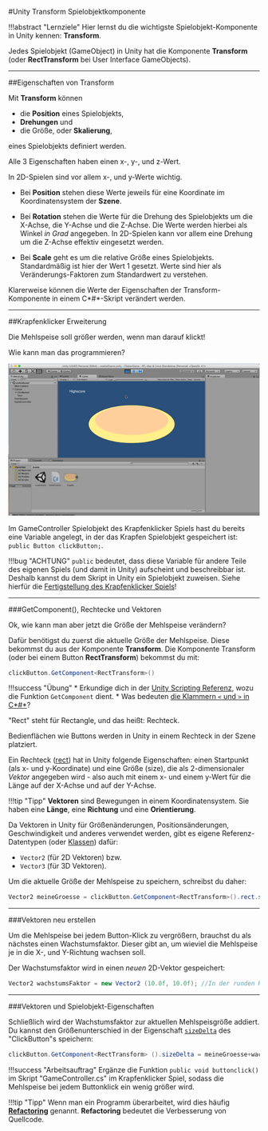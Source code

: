 #Unity Transform Spielobjektkomponente

!!!abstract "Lernziele"
     Hier lernst du die wichtigste Spielobjekt-Komponente in Unity kennen: **Transform**.



Jedes Spielobjekt (GameObject) in Unity hat die Komponente **Transform** (oder **RectTransform** bei User Interface GameObjects).

----

##Eigenschaften von Transform

Mit **Transform** können

* die **Position** eines Spielobjekts, 
* **Drehungen** und 
* die Größe, oder **Skalierung**, 

eines Spielobjekts definiert werden.

Alle 3 Eigenschaften haben einen x-, y-, und z-Wert. 

In 2D-Spielen sind vor allem x-, und y-Werte wichtig.

* Bei **Position** stehen diese Werte jeweils für eine Koordinate im Koordinatensystem der **Szene**.

* Bei **Rotation** stehen die Werte für die Drehung des Spielobjekts um die X-Achse, die Y-Achse und die Z-Achse. Die Werte werden hierbei als Winkel *in Grad* angegeben. In 2D-Spielen kann vor allem eine Drehung um die Z-Achse effektiv eingesetzt werden.

* Bei **Scale** geht es um die relative Größe eines Spielobjekts. Standardmäßig ist hier der Wert 1 gesetzt. Werte sind hier als Veränderungs-Faktoren zum Standardwert zu verstehen.

Klarerweise können die Werte der Eigenschaften der Transform-Komponente in einem C*#*-Skript verändert werden.

----

##Krapfenklicker Erweiterung

Die Mehlspeise soll größer werden, wenn man darauf klickt! 

Wie kann man das programmieren?

![Donut Clicker Extension](img/donutclickerextension.gif)

Im GameController Spielobjekt des Krapfenklicker Spiels hast du bereits eine Variable angelegt, in der das Krapfen Spielobjekt gespeichert ist: ```public Button clickButton;```.

!!!bug "ACHTUNG"
    ```public``` bedeutet, dass diese Variable für andere Teile des eigenen Spiels (und damit in Unity) aufscheint und beschreibbar ist. Deshalb kannst du dem Skript in Unity ein Spielobjekt zuweisen. Siehe hierfür die [Fertigstellung des Krapfenklicker Spiels](donutclicker.md)!



----

###GetComponent(), Rechtecke und Vektoren 

Ok, wie kann man aber jetzt die Größe der Mehlspeise verändern?

Dafür benötigst du zuerst die aktuelle Größe der Mehlspeise. Diese bekommst du aus der Komponente **Transform**.
Die Komponente Transform (oder bei einem Button **RectTransform**) bekommst du mit:
``` c#
clickButton.GetComponent<RectTransform>()
```

!!!success "Übung"
    * Erkundige dich in der [Unity Scripting Referenz](https://docs.unity3d.com/ScriptReference/), wozu die Funktion ```GetComponent``` dient.
	* Was bedeuten [die Klammern ```<``` und ```>``` in C*#*](http://codekicker.de/fragen/csharp-bedeuten-spitzen-Klammern-generics-list-typ-typisierend/660)?

"Rect" steht für Rectangle, und das heißt: Rechteck. 

Bedienflächen wie Buttons werden in Unity in einem Rechteck in der Szene platziert. 

Ein Rechteck ([rect](https://docs.unity3d.com/ScriptReference/Rect.html)) hat in Unity folgende Eigenschaften: einen Startpunkt (als x- und y-Koordinate) und eine Größe (size), die als 2-dimensionaler *Vektor* angegeben wird - also auch mit einem x- und einem y-Wert für die Länge auf der X-Achse und auf der Y-Achse.	

!!!tip "Tipp"
    **Vektoren** sind Bewegungen in einem Koordinatensystem. Sie haben eine **Länge**, eine **Richtung** und eine **Orientierung**.

Da Vektoren in Unity für Größenänderungen, Positionsänderungen, Geschwindigkeit und anderes verwendet werden, gibt es eigene Referenz-Datentypen (oder [Klassen](classes.md)) dafür: 

* ```Vector2``` (für 2D Vektoren) bzw. 
* ```Vector3``` (für 3D Vektoren).

Um die aktuelle Größe der Mehlspeise zu speichern, schreibst du daher:

``` C#
Vector2 meineGroesse = clickButton.GetComponent<RectTransform>().rect.size;
```

----

###Vektoren neu erstellen
 
Um die Mehlspeise bei jedem Button-Klick zu vergrößern, brauchst du als nächstes einen Wachstumsfaktor. Dieser gibt an, um wieviel die Mehlspeise je in die X-, und Y-Richtung wachsen soll.

Der Wachstumsfaktor wird in einen *neuen* 2D-Vektor gespeichert:

``` C#
Vector2 wachstumsFaktor = new Vector2 (10.0f, 10.0f); //In der runden Klammer werden dem neuen Vektor x-, und y-Werte des 2D Vektors als Paramter im Datentyp Float übergeben.
```

----

###Vektoren und Spielobjekt-Eigenschaften

Schließlich wird der Wachstumsfaktor zur aktuellen Mehlspeisgröße addiert. Du kannst den Größenunterschied in der Eigenschaft  [```sizeDelta```](https://docs.unity3d.com/ScriptReference/RectTransform-sizeDelta.html) des "ClickButton"s speichern:

``` C#
clickButton.GetComponent<RectTransform> ().sizeDelta = meineGroesse+wachstumsFaktor;
```

!!!success "Arbeitsauftrag"
    Ergänze die Funktion ```public void buttonclick()``` im Skript "GameController.cs" im Krapfenklicker Spiel, sodass die Mehlspeise bei jedem Buttonklick ein wenig größer wird.

!!!tip "Tipp"
    Wenn man ein Programm überarbeitet, wird dies häufig [**Refactoring**](https://de.wikipedia.org/wiki/Refactoring) genannt. **Refactoring** bedeutet die Verbesserung von Quellcode.